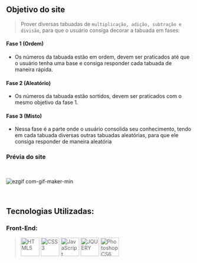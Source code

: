 ## Objetivo do site
> Prover diversas tabuadas de `multiplicação, adição, subtração e divisão`, para que o usuário consiga decorar a tabuada em fases:

#### Fase 1 (Ordem)
- Os números da tabuada estão em ordem, devem ser praticados até que o usuário tenha uma base e consiga responder cada tabuada de maneira rápida.

#### Fase 2 (Aleatório)
- Os números da tabuada estão sortidos, devem ser praticados com o mesmo objetivo da fase 1.

#### Fase 3 (Misto)
- Nessa fase é a parte onde o usuário consolida seu conhecimento, tendo em cada tabuada diversas outras tabuadas aleatórias, para que ele consiga responder de maneira aleatória

### Prévia do site
<br>

![ezgif com-gif-maker-min](https://user-images.githubusercontent.com/99727468/159282235-c968b895-ecde-4b9a-ba2d-2b0be44ffac2.gif)

<br>

## Tecnologias Utilizadas:

### Front-End:
> <img width="50" title="HTML5" src="https://cdn.jsdelivr.net/gh/devicons/devicon/icons/html5/html5-original.svg" /> 
> <img width="50" title="CSS3"  src="https://cdn.jsdelivr.net/gh/devicons/devicon/icons/css3/css3-original.svg" />
> <img width="50" title="JavaScript" src="https://cdn.jsdelivr.net/gh/devicons/devicon/icons/javascript/javascript-original.svg" />
> <img width="50" title="JQUERY" src="https://cdn.jsdelivr.net/gh/devicons/devicon/icons/jquery/jquery-original-wordmark.svg" />
> <img width="50" title="Photoshop CS6" src="https://cdn.jsdelivr.net/gh/devicons/devicon/icons/photoshop/photoshop-line.svg" />


